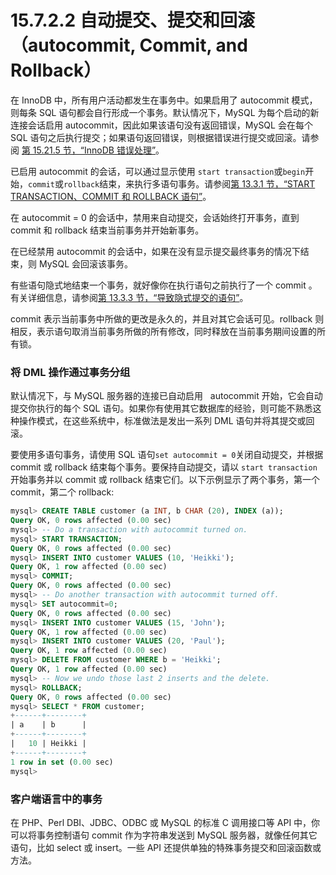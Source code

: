 # 15.7.2.2 自动提交、提交和回滚（autocommit, Commit, and Rollback）

在 InnoDB 中，所有用户活动都发生在事务中。如果启用了 autocommit 模式，则每条 SQL 语句都会自行形成一个事务。默认情况下，MySQL 为每个启动的新连接会话启用 autocommit，因此如果该语句没有返回错误，MySQL 会在每个 SQL 语句之后执行提交；如果语句返回错误，则根据错误进行提交或回滚。请参阅 [第 15.21.5 节，“InnoDB 错误处理”](https://dev.mysql.com/doc/refman/8.0/en/innodb-error-handling.html "15.21.5 InnoDB 错误处理")。

已启用 autocommit 的会话，可以通过显示使用 `start transaction`或`begin`开始，`commit`或`rollback`结束，来执行多语句事务。请参阅[第 13.3.1 节，“START TRANSACTION、COMMIT 和 ROLLBACK 语句”](https://dev.mysql.com/doc/refman/8.0/en/commit.html "13.3.1 START TRANSACTION、COMMIT 和 ROLLBACK 语句")。

在 autocommit = 0 的会话中，禁用来自动提交，会话始终打开事务，直到 commit 和 rollback 结束当前事务并开始新事务。

在已经禁用 autocommit 的会话中，如果在没有显示提交最终事务的情况下结束，则 MySQL 会回滚该事务。

有些语句隐式地结束一个事务，就好像你在执行语句之前执行了一个 commit 。有关详细信息，请参阅[第 13.3.3 节，“导致隐式提交的语句”](https://dev.mysql.com/doc/refman/8.0/en/implicit-commit.html "13.3.3 导致隐式提交的语句")。

commit 表示当前事务中所做的更改是永久的，并且对其它会话可见。rollback 则相反，表示语句取消当前事务所做的所有修改，同时释放在当前事务期间设置的所有锁。

### 将 DML 操作通过事务分组

默认情况下，与 MySQL 服务器的连接已自动启用   autocommit 开始，它会自动提交你执行的每个 SQL 语句。如果你有使用其它数据库的经验，则可能不熟悉这种操作模式，在这些系统中，标准做法是发出一系列 DML 语句并将其提交或回滚。

要使用多语句事务，请使用 SQL 语句`set autocommit = 0`关闭自动提交，并根据 commit 或 rollback 结束每个事务。要保持自动提交，请以 `start transaction`开始事务并以 commit 或 rollback 结束它们。以下示例显示了两个事务，第一个 commit，第二个 rollback:

```sql
mysql> CREATE TABLE customer (a INT, b CHAR (20), INDEX (a));
Query OK, 0 rows affected (0.00 sec)
mysql> -- Do a transaction with autocommit turned on.
mysql> START TRANSACTION;
Query OK, 0 rows affected (0.00 sec)
mysql> INSERT INTO customer VALUES (10, 'Heikki');
Query OK, 1 row affected (0.00 sec)
mysql> COMMIT;
Query OK, 0 rows affected (0.00 sec)
mysql> -- Do another transaction with autocommit turned off.
mysql> SET autocommit=0;
Query OK, 0 rows affected (0.00 sec)
mysql> INSERT INTO customer VALUES (15, 'John');
Query OK, 1 row affected (0.00 sec)
mysql> INSERT INTO customer VALUES (20, 'Paul');
Query OK, 1 row affected (0.00 sec)
mysql> DELETE FROM customer WHERE b = 'Heikki';
Query OK, 1 row affected (0.00 sec)
mysql> -- Now we undo those last 2 inserts and the delete.
mysql> ROLLBACK;
Query OK, 0 rows affected (0.00 sec)
mysql> SELECT * FROM customer;
+------+--------+
| a    | b      |
+------+--------+
|   10 | Heikki |
+------+--------+
1 row in set (0.00 sec)
mysql>
```

### 客户端语言中的事务

在 PHP、Perl DBI、JDBC、ODBC 或 MySQL 的标准 C 调用接口等 API 中，你可以将事务控制语句 commit 作为字符串发送到 MySQL 服务器，就像任何其它语句，比如 select 或 insert。一些 API 还提供单独的特殊事务提交和回滚函数或方法。



